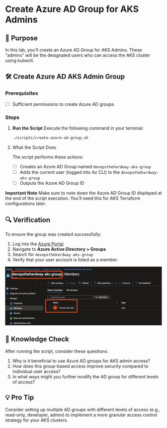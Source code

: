 # Create Azure AD Group for AKS Admins

## 🎯 Purpose
In this lab, you'll create an Azure AD Group for AKS Admins. These "admins" will be the designated users who can access the AKS cluster using kubectl.

## 🛠️ Create Azure AD AKS Admin Group

### Prerequisites
- [ ] Sufficient permissions to create Azure AD groups


### Steps

1. **Run the Script**
   Execute the following command in your terminal:
   ```bash
   ./scripts/create-azure-ad-group.sh
   ```
2. What the Script Does

    The script performs these actions:
    - [ ] Creates an Azure AD Group named `devopsthehardway-aks-group`
    - [ ] Adds the current user (logged into Az CLI) to the `devopsthehardway-aks-group`
    - [ ] Outputs the Azure AD Group ID

**Important Note**
Make sure to note down the Azure AD Group ID displayed at the end of the script execution. You'll need this for AKS Terraform configurations later.

## 🔍 Verification
To ensure the group was created successfully:
1. Log into the [Azure Portal](https://portal.azure.com)
2. Navigate to **Azure Active Directory > Groups**
3. Search for `devopsthehardway-aks-group`
4. Verify that your user account is listed as a member:

![](images/azure-ad-group.png)

## 🧠 Knowledge Check
After running the script, consider these questions:
1. Why is it beneficial to use Azure AD groups for AKS admin access?
2. How does this group-based access improve security compared to individual user access?
3. In what ways might you further modify the AD group for different levels of access?

## 💡 Pro Tip
Consider setting up multiple AD groups with different levels of access (e.g., read-only, developer, admin) to implement a more granular access control strategy for your AKS clusters.

